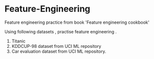 # Feature-Engineering
Feature engineering practice from book 'Feature engineering cookbook'

Using following datasets , practise feature engineering .
  1. Titanic
  2. KDDCUP-98 dataset from UCI ML repository
  3. Car evaluation dataset from UCI ML repository.

